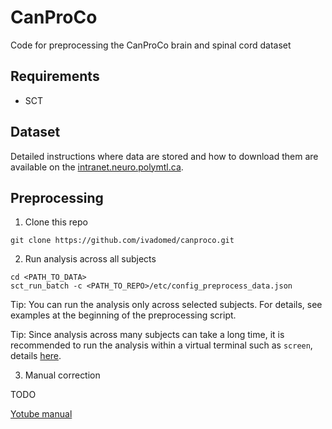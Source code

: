 # CanProCo

Code for preprocessing the CanProCo brain and spinal cord dataset

## Requirements

* SCT

## Dataset

Detailed instructions where data are stored and how to download them are available on the [intranet.neuro.polymtl.ca](https://intranet.neuro.polymtl.ca/computing-resources/data/git-datasets.html#usage).

## Preprocessing

1. Clone this repo

```commandline
git clone https://github.com/ivadomed/canproco.git
```

2. Run analysis across all subjects

```commandline
cd <PATH_TO_DATA>
sct_run_batch -c <PATH_TO_REPO>/etc/config_preprocess_data.json
```

Tip: You can run the analysis only across selected subjects. For details, see examples at the beginning of the preprocessing script.

Tip: Since analysis across many subjects can take a long time, it is recommended to run the analysis within a virtual terminal such as `screen`, details [here](https://intranet.neuro.polymtl.ca/geek-tips/bash-shell/README.html#screen-for-background-processes).

3. Manual correction

TODO

[Yotube manual](https://www.youtube.com/watch?v=lB-F8WOHGeg)